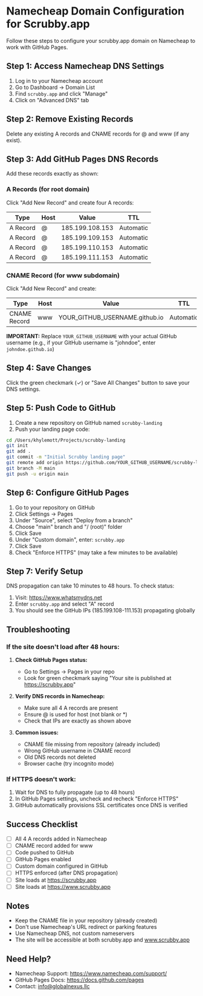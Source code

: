 # Namecheap Domain Configuration for Scrubby.app

Follow these steps to configure your scrubby.app domain on Namecheap to work with GitHub Pages.

## Step 1: Access Namecheap DNS Settings

1. Log in to your Namecheap account
2. Go to Dashboard → Domain List
3. Find `scrubby.app` and click "Manage"
4. Click on "Advanced DNS" tab

## Step 2: Remove Existing Records

Delete any existing A records and CNAME records for @ and www (if any exist).

## Step 3: Add GitHub Pages DNS Records

Add these records exactly as shown:

### A Records (for root domain)
Click "Add New Record" and create four A records:

| Type | Host | Value | TTL |
|------|------|-------|-----|
| A Record | @ | 185.199.108.153 | Automatic |
| A Record | @ | 185.199.109.153 | Automatic |
| A Record | @ | 185.199.110.153 | Automatic |
| A Record | @ | 185.199.111.153 | Automatic |

### CNAME Record (for www subdomain)
Click "Add New Record" and create:

| Type | Host | Value | TTL |
|------|------|-------|-----|
| CNAME Record | www | YOUR_GITHUB_USERNAME.github.io | Automatic |

**IMPORTANT:** Replace `YOUR_GITHUB_USERNAME` with your actual GitHub username (e.g., if your GitHub username is "johndoe", enter `johndoe.github.io`)

## Step 4: Save Changes

Click the green checkmark (✓) or "Save All Changes" button to save your DNS settings.

## Step 5: Push Code to GitHub

1. Create a new repository on GitHub named `scrubby-landing`
2. Push your landing page code:

```bash
cd /Users/khylemott/Projects/scrubby-landing
git init
git add .
git commit -m "Initial Scrubby landing page"
git remote add origin https://github.com/YOUR_GITHUB_USERNAME/scrubby-landing.git
git branch -M main
git push -u origin main
```

## Step 6: Configure GitHub Pages

1. Go to your repository on GitHub
2. Click Settings → Pages
3. Under "Source", select "Deploy from a branch"
4. Choose "main" branch and "/ (root)" folder
5. Click Save
6. Under "Custom domain", enter: `scrubby.app`
7. Click Save
8. Check "Enforce HTTPS" (may take a few minutes to be available)

## Step 7: Verify Setup

DNS propagation can take 10 minutes to 48 hours. To check status:

1. Visit: https://www.whatsmydns.net
2. Enter `scrubby.app` and select "A" record
3. You should see the GitHub IPs (185.199.108-111.153) propagating globally

## Troubleshooting

### If the site doesn't load after 48 hours:

1. **Check GitHub Pages status:**
   - Go to Settings → Pages in your repo
   - Look for green checkmark saying "Your site is published at https://scrubby.app"

2. **Verify DNS records in Namecheap:**
   - Make sure all 4 A records are present
   - Ensure @ is used for host (not blank or *)
   - Check that IPs are exactly as shown above

3. **Common issues:**
   - CNAME file missing from repository (already included)
   - Wrong GitHub username in CNAME record
   - Old DNS records not deleted
   - Browser cache (try incognito mode)

### If HTTPS doesn't work:

1. Wait for DNS to fully propagate (up to 48 hours)
2. In GitHub Pages settings, uncheck and recheck "Enforce HTTPS"
3. GitHub automatically provisions SSL certificates once DNS is verified

## Success Checklist

- [ ] All 4 A records added in Namecheap
- [ ] CNAME record added for www
- [ ] Code pushed to GitHub
- [ ] GitHub Pages enabled
- [ ] Custom domain configured in GitHub
- [ ] HTTPS enforced (after DNS propagation)
- [ ] Site loads at https://scrubby.app
- [ ] Site loads at https://www.scrubby.app

## Notes

- Keep the CNAME file in your repository (already created)
- Don't use Namecheap's URL redirect or parking features
- Use Namecheap DNS, not custom nameservers
- The site will be accessible at both scrubby.app and www.scrubby.app

## Need Help?

- Namecheap Support: https://www.namecheap.com/support/
- GitHub Pages Docs: https://docs.github.com/pages
- Contact: info@globalnexus.llc
